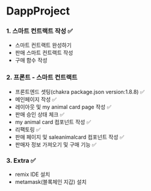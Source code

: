 # DappProject

### 1. 스마트 컨트랙트 작성 ✅
  * 스마트 컨트랙트 완성하기
  * 판매 스마트 컨트랙트 작성
  * 구매 함수 작성

### 2. 프론트 - 스마트 컨트랙트
  * 프론트엔드 셋팅(chakra package.json version:1.8.8) ✅
  * 메인페이지 작성 ✅
  * 레이아웃 및 my animal card page 작성 ✅
  * 판매 승인 상태 체크 ✅
  * my animal card 컴포넌트 작성 ✅
  * 리팩토링 ✅
  * 판매 페이지 및 saleanimalcard 컴포넌트 작성 ✅
  * 판매자 정보 가져오기 및 구매 기능 ✅

### 3. Extra ✅
  * remix IDE 설치
  * metamask(블록체인 지갑) 설치
